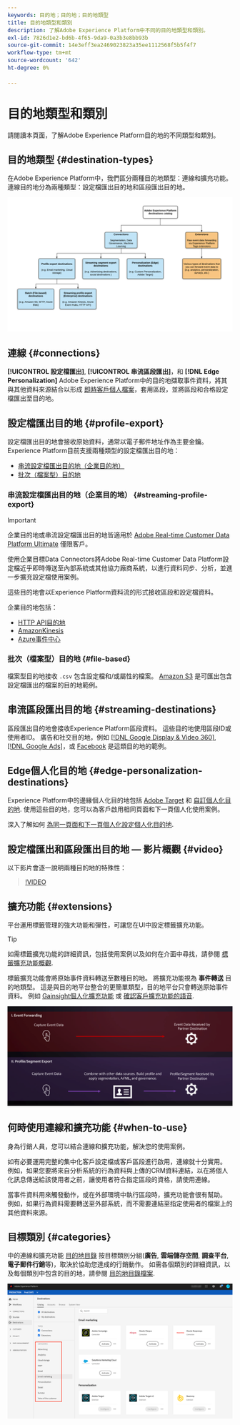 ```yaml
---
keywords: 目的地；目的地；目的地類型
title: 目的地類型和類別
description: 了解Adobe Experience Platform中不同的目的地類型和類別。
exl-id: 7826d1e2-bd6b-4f65-9da9-0a3b3e8bb93b
source-git-commit: 14e3eff3ea2469023823a35ee1112568f5b5f4f7
workflow-type: tm+mt
source-wordcount: '642'
ht-degree: 0%

---
```


# 目的地類型和類別

請閱讀本頁面，了解Adobe Experience Platform目的地的不同類型和類別。

## 目的地類型 {#destination-types}

在Adobe Experience Platform中，我們區分兩種目的地類型：連線和擴充功能。 連線目的地分為兩種類型：設定檔匯出目的地和區段匯出目的地。

![目的地類型](./assets/destination-types/types-of-destinations.png)

## 連線 {#connections}

**[!UICONTROL 設定檔匯出]**, **[!UICONTROL 串流區段匯出]**，和 **[!DNL Edge Personalization]** Adobe Experience Platform中的目的地擷取事件資料，將其與其他資料來源結合以形成 [即時客戶個人檔案](../profile/home.md)，套用區段，並將區段和合格設定檔匯出至目的地。

## 設定檔匯出目的地 {#profile-export}

設定檔匯出目的地會接收原始資料，通常以電子郵件地址作為主要金鑰。 Experience Platform目前支援兩種類型的設定檔匯出目的地：

* [串流設定檔匯出目的地（企業目的地）](#streaming-profile-export)
* [批次（檔案型）目的地](#file-based)

### 串流設定檔匯出目的地（企業目的地） {#streaming-profile-export}

>[!IMPORTANT]
>
>企業目的地或串流設定檔匯出目的地皆適用於 [Adobe Real-time Customer Data Platform Ultimate](https://helpx.adobe.com/legal/product-descriptions/real-time-customer-data-platform.html) 僅限客戶。

使用企業目標Data Connectors將Adobe Real-time Customer Data Platform設定檔近乎即時傳送至內部系統或其他協力廠商系統，以進行資料同步、分析，並進一步擴充設定檔使用案例。

這些目的地會以Experience Platform資料流的形式接收區段和設定檔資料。

企業目的地包括：

* [HTTP API目的地](catalog/streaming/http-destination.md)
* [AmazonKinesis](catalog/cloud-storage/amazon-kinesis.md)
* [Azure事件中心](catalog/cloud-storage/azure-event-hubs.md)

### 批次（檔案型）目的地 {#file-based}

檔案型目的地接收 `.csv` 包含設定檔和/或屬性的檔案。 [Amazon S3](catalog/cloud-storage/amazon-s3.md) 是可匯出包含設定檔匯出的檔案的目的地範例。

## 串流區段匯出目的地 {#streaming-destinations}

區段匯出目的地會接收Experience Platform區段資料。 這些目的地使用區段ID或使用者ID。 廣告和社交目的地，例如 [[!DNL Google Display & Video 360]](catalog/advertising/google-dv360.md), [[!DNL Google Ads]](catalog/advertising/google-ads-destination.md)，或 [Facebook](catalog/social/facebook.md) 是這類目的地的範例。

## Edge個人化目的地 {#edge-personalization-destinations}

Experience Platform中的邊緣個人化目的地包括 [Adobe Target](/help/destinations/catalog/personalization/adobe-target-connection.md) 和 [自訂個人化目的地](/help/destinations/catalog/personalization/custom-personalization.md). 使用這些目的地，您可以為客戶啟用相同頁面和下一頁個人化使用案例。

深入了解如何 [為同一頁面和下一頁個人化設定個人化目的地](/help/destinations/ui/configure-personalization-destinations.md).

## 設定檔匯出和區段匯出目的地 — 影片概觀 {#video}

以下影片會逐一說明兩種目的地的特殊性：

>[!VIDEO](https://video.tv.adobe.com/v/29707?quality=12)

## 擴充功能 {#extensions}

平台運用標籤管理的強大功能和彈性，可讓您在UI中設定標籤擴充功能。

>[!TIP]
>
>如需標籤擴充功能的詳細資訊，包括使用案例以及如何在介面中尋找，請參閱 [標籤擴充功能概觀](./catalog/launch-extensions/overview.md).

標籤擴充功能會將原始事件資料轉送至數種目的地。 將擴充功能視為 **事件轉送** 目的地類型。 這是與目的地平台整合的更簡單類型，目的地平台只會轉送原始事件資料。 例如 [Gainsight個人化擴充功能](./catalog/personalization/gainsight.md) 或 [確認客戶擴充功能的語音](./catalog/voice/confirmit-digital-feedback.md).

![與其他目的地比較的標籤擴充功能](./assets/common/launch-and-other-destinations.png)

## 何時使用連線和擴充功能 {#when-to-use}

身為行銷人員，您可以結合連線和擴充功能，解決您的使用案例。

如有必要運用完整的集中化客戶設定檔或客戶區段進行啟用，連線就十分實用。 例如，如果您要將來自分析系統的行為資料與上傳的CRM資料連結，以在將個人化訊息傳送給該使用者之前，讓使用者符合指定區段的資格，請使用連線。

當事件資料用來觸發動作，或在外部環境中執行區段時，擴充功能會很有幫助。 例如，如果行為資料需要轉送至外部系統，而不需要連結至指定使用者的檔案上的其他資料來源。

## 目標類別 {#categories}

中的連線和擴充功能 [目的地目錄](https://platform.adobe.com/destination/catalog) 按目標類別分組(**廣告**, **雲端儲存空間**, **調查平台**, **電子郵件行銷**&#x200B;等)，取決於協助您達成的行銷動作。 如需各個類別的詳細資訊，以及每個類別中包含的目的地，請參閱 [目的地目錄檔案](./catalog/overview.md).

![目標類別](./assets/destination-types/destination-categories-menu.png)
